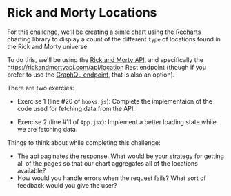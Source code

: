 # Rick and Morty Locations

For this challenge, we'll be creating a simle chart using the [Recharts](https://recharts.org/en-US/examples/SimpleBarChart)
charting library to display a count of the different `type` of locations found in the Rick and Morty universe.

To do this, we'll be using the [Rick and Morty API](https://rickandmortyapi.com/), and specifically
the https://rickandmortyapi.com/api/location Rest endpoint (though if you prefer to use the
[GraphQL endpoint](https://rickandmortyapi.com/graphql), that is also an option).

There are two exercies:

- Exercise 1 (line #20 of `hooks.js`):
  Complete the implementaion of the code used for fetching data from the API.

- Exercise 2 (line #11 of `App.jsx`):
  Implement a better loading state while we are fetching data.

Things to think about while completing this challenge:

- The api paginates the response. What would be your strategy for getting all of the pages so that our
  chart aggregates all of the locations available?
- How would you handle errors when the request fails? What sort of feedback would you give the user?
